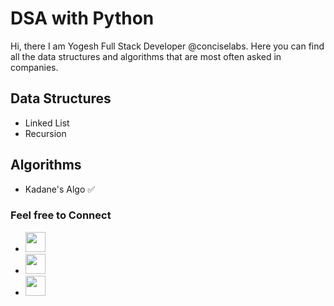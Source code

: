 # DSA with Python

Hi, there I am Yogesh Full Stack Developer @conciselabs. Here you can find all the data structures and algorithms that are most often asked in companies.

## Data Structures

- Linked List
- Recursion

## Algorithms

- Kadane's Algo ✅

### Feel free to Connect

- [<img width="32px" height="32px" src="https://github.githubassets.com/favicons/favicon.svg">](https://github.com/yogeshsingh2672000)
- [<img width="32px" height="32px" src="https://static.licdn.com/sc/h/5bukxbhy9xsil5mb7c2wulfbx">](https://www.linkedin.com/in/yogesh-krr/)
- [<img width="32px" height="32px" src="https://abs.twimg.com/responsive-web/client-web/icon-ios.b1fc727a.png">](https://twitter.com/YogeshKrr)
